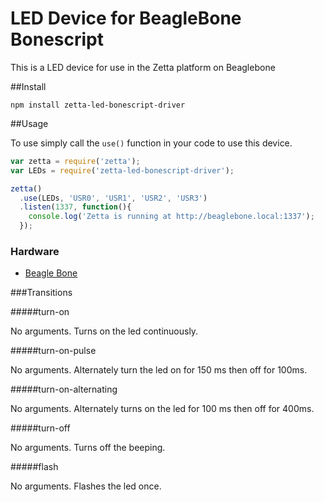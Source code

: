 # LED Device for BeagleBone Bonescript

This is a LED device for use in the Zetta platform on Beaglebone

##Install

`npm install zetta-led-bonescript-driver`

##Usage

To use simply call the `use()` function in your code to use this device.

```javascript
var zetta = require('zetta');
var LEDs = require('zetta-led-bonescript-driver');

zetta()
  .use(LEDs, 'USR0', 'USR1', 'USR2', 'USR3')
  .listen(1337, function(){
    console.log('Zetta is running at http://beaglebone.local:1337');
  });
```

### Hardware

* [Beagle Bone](http://beagleboard.org/black)

###Transitions

#####turn-on

No arguments. Turns on the led continuously.

#####turn-on-pulse

No arguments. Alternately turn the led on for 150 ms then off for 100ms.

#####turn-on-alternating

No arguments. Alternately turns on the led for 100 ms then off for 400ms.

#####turn-off

No arguments. Turns off the beeping.

#####flash

No arguments. Flashes the led once.
